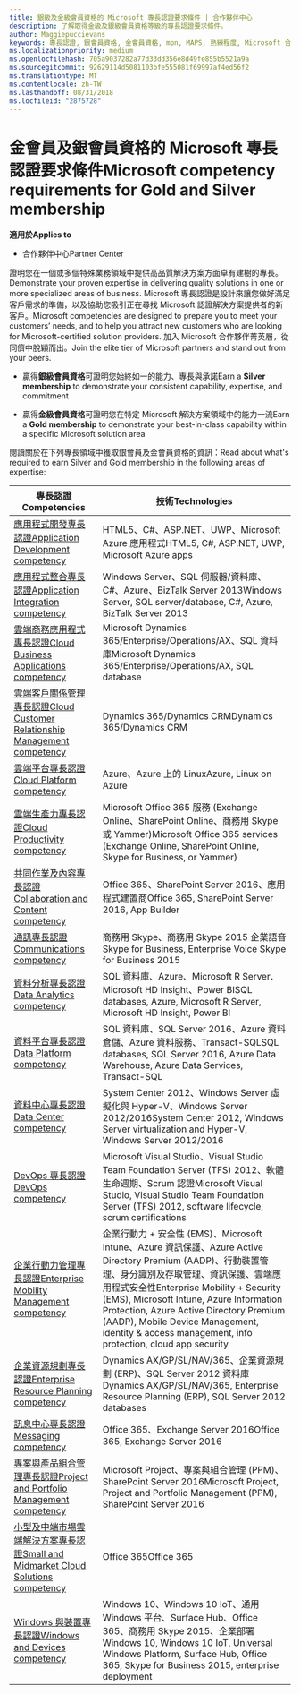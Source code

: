 ```yaml
---
title: 銀級及金級會員資格的 Microsoft 專長認證要求條件 | 合作夥伴中心
description: 了解取得金級及銀級會員資格等級的專長認證要求條件。
author: Maggiepuccievans
keywords: 專長認證, 銀會員資格, 金會員資格, mpn, MAPS, 熟練程度, Microsoft 合作夥伴網路, 網路會員資格
ms.localizationpriority: medium
ms.openlocfilehash: 705a9037282a77d33dd356e8d49fe855b5521a9a
ms.sourcegitcommit: 92629114d5081103bfe555081f69997af4ed56f2
ms.translationtype: MT
ms.contentlocale: zh-TW
ms.lasthandoff: 08/31/2018
ms.locfileid: "2875728"
---
```

# <a name="microsoft-competency-requirements-for-gold-and-silver-membership"></a><span data-ttu-id="4c8bc-104">金會員及銀會員資格的 Microsoft 專長認證要求條件</span><span class="sxs-lookup"><span data-stu-id="4c8bc-104">Microsoft competency requirements for Gold and Silver membership</span></span>

**<span data-ttu-id="4c8bc-105">適用於</span><span class="sxs-lookup"><span data-stu-id="4c8bc-105">Applies to</span></span>**

-  <span data-ttu-id="4c8bc-106">合作夥伴中心</span><span class="sxs-lookup"><span data-stu-id="4c8bc-106">Partner Center</span></span>

<span data-ttu-id="4c8bc-107">證明您在一個或多個特殊業務領域中提供高品質解決方案方面卓有建樹的專長。</span><span class="sxs-lookup"><span data-stu-id="4c8bc-107">Demonstrate your proven expertise in delivering quality solutions in one or more specialized areas of business.</span></span> <span data-ttu-id="4c8bc-108">Microsoft 專長認證是設計來讓您做好滿足客戶需求的準備，以及協助您吸引正在尋找 Microsoft 認證解決方案提供者的新客戶。</span><span class="sxs-lookup"><span data-stu-id="4c8bc-108">Microsoft competencies are designed to prepare you to meet your customers’ needs, and to help you attract new customers who are looking for Microsoft-certified solution providers.</span></span> <span data-ttu-id="4c8bc-109">加入 Microsoft 合作夥伴菁英層，從同儕中脫穎而出。</span><span class="sxs-lookup"><span data-stu-id="4c8bc-109">Join the elite tier of Microsoft partners and stand out from your peers.</span></span>

- <span data-ttu-id="4c8bc-110">贏得**銀級會員資格**可證明您始終如一的能力、專長與承諾</span><span class="sxs-lookup"><span data-stu-id="4c8bc-110">Earn a **Silver membership** to demonstrate your consistent capability, expertise, and commitment</span></span>

- <span data-ttu-id="4c8bc-111">贏得**金級會員資格**可證明您在特定 Microsoft 解決方案領域中的能力一流</span><span class="sxs-lookup"><span data-stu-id="4c8bc-111">Earn a **Gold membership** to demonstrate your best-in-class capability within a specific Microsoft solution area</span></span>

<span data-ttu-id="4c8bc-112">閱讀關於在下列專長領域中獲取銀會員及金會員資格的資訊：</span><span class="sxs-lookup"><span data-stu-id="4c8bc-112">Read about what's required to earn Silver and Gold membership in the following areas of expertise:</span></span>


| <span data-ttu-id="4c8bc-113">專長認證</span><span class="sxs-lookup"><span data-stu-id="4c8bc-113">Competencies</span></span>  | <span data-ttu-id="4c8bc-114">技術</span><span class="sxs-lookup"><span data-stu-id="4c8bc-114">Technologies</span></span> |
|   ------------------   |   -------   |
| [<span data-ttu-id="4c8bc-115">應用程式開發專長認證</span><span class="sxs-lookup"><span data-stu-id="4c8bc-115">Application Development competency</span></span>](https://partner.microsoft.com/membership/application-development-competency) | <span data-ttu-id="4c8bc-116">HTML5、C#、ASP.NET、UWP、Microsoft Azure 應用程式</span><span class="sxs-lookup"><span data-stu-id="4c8bc-116">HTML5, C#, ASP.NET, UWP, Microsoft Azure apps</span></span> |
| [<span data-ttu-id="4c8bc-117">應用程式整合專長認證</span><span class="sxs-lookup"><span data-stu-id="4c8bc-117">Application Integration competency</span></span>](https://partner.microsoft.com/membership/application-integration-competency) | <span data-ttu-id="4c8bc-118">Windows Server、SQL 伺服器/資料庫、C#、Azure、BizTalk Server 2013</span><span class="sxs-lookup"><span data-stu-id="4c8bc-118">Windows Server, SQL server/database, C#, Azure, BizTalk Server 2013</span></span>|
| [<span data-ttu-id="4c8bc-119">雲端商務應用程式專長認證</span><span class="sxs-lookup"><span data-stu-id="4c8bc-119">Cloud Business Applications competency</span></span>](https://partner.microsoft.com/membership/cloud-business-applications-competency)| <span data-ttu-id="4c8bc-120">Microsoft Dynamics 365/Enterprise/Operations/AX、SQL 資料庫</span><span class="sxs-lookup"><span data-stu-id="4c8bc-120">Microsoft Dynamics 365/Enterprise/Operations/AX, SQL database</span></span> |
| [<span data-ttu-id="4c8bc-121">雲端客戶關係管理專長認證</span><span class="sxs-lookup"><span data-stu-id="4c8bc-121">Cloud Customer Relationship Management competency</span></span>](https://partner.microsoft.com/membership/cloud-customer-relationship-management-competency)| <span data-ttu-id="4c8bc-122">Dynamics 365/Dynamics CRM</span><span class="sxs-lookup"><span data-stu-id="4c8bc-122">Dynamics 365/Dynamics CRM</span></span> |
| [<span data-ttu-id="4c8bc-123">雲端平台專長認證</span><span class="sxs-lookup"><span data-stu-id="4c8bc-123">Cloud Platform competency</span></span>](https://partner.microsoft.com/membership/cloud-platform-competency)| <span data-ttu-id="4c8bc-124">Azure、Azure 上的 Linux</span><span class="sxs-lookup"><span data-stu-id="4c8bc-124">Azure, Linux on Azure</span></span> |
| [<span data-ttu-id="4c8bc-125">雲端生產力專長認證</span><span class="sxs-lookup"><span data-stu-id="4c8bc-125">Cloud Productivity competency</span></span>](https://partner.microsoft.com/membership/cloud-productivity-competency)| <span data-ttu-id="4c8bc-126">Microsoft Office 365 服務 (Exchange Online、SharePoint Online、商務用 Skype 或 Yammer)</span><span class="sxs-lookup"><span data-stu-id="4c8bc-126">Microsoft Office 365 services (Exchange Online, SharePoint Online, Skype for Business, or Yammer)</span></span>|
| [<span data-ttu-id="4c8bc-127">共同作業及內容專長認證</span><span class="sxs-lookup"><span data-stu-id="4c8bc-127">Collaboration and Content competency</span></span>](https://partner.microsoft.com/membership/collaboration-and-content-competency)| <span data-ttu-id="4c8bc-128">Office 365、SharePoint Server 2016、應用程式建置商</span><span class="sxs-lookup"><span data-stu-id="4c8bc-128">Office 365, SharePoint Server 2016, App Builder</span></span> |
| [<span data-ttu-id="4c8bc-129">通訊專長認證</span><span class="sxs-lookup"><span data-stu-id="4c8bc-129">Communications competency</span></span>](https://partner.microsoft.com/membership/communications-competency)| <span data-ttu-id="4c8bc-130">商務用 Skype、商務用 Skype 2015 企業語音</span><span class="sxs-lookup"><span data-stu-id="4c8bc-130">Skype for Business, Enterprise Voice Skype for Business 2015</span></span> |
| [<span data-ttu-id="4c8bc-131">資料分析專長認證</span><span class="sxs-lookup"><span data-stu-id="4c8bc-131">Data Analytics competency</span></span>](https://partner.microsoft.com/membership/data-analytics-competency)| <span data-ttu-id="4c8bc-132">SQL 資料庫、Azure、Microsoft R Server、Microsoft HD Insight、Power BI</span><span class="sxs-lookup"><span data-stu-id="4c8bc-132">SQL databases, Azure, Microsoft R Server, Microsoft HD Insight, Power BI</span></span> |
| [<span data-ttu-id="4c8bc-133">資料平台專長認證</span><span class="sxs-lookup"><span data-stu-id="4c8bc-133">Data Platform competency</span></span>](https://partner.microsoft.com/membership/data-platform-competency)| <span data-ttu-id="4c8bc-134">SQL 資料庫、SQL Server 2016、Azure 資料倉儲、Azure 資料服務、Transact-SQL</span><span class="sxs-lookup"><span data-stu-id="4c8bc-134">SQL databases, SQL Server 2016, Azure Data Warehouse, Azure Data Services, Transact-SQL</span></span> |
| [<span data-ttu-id="4c8bc-135">資料中心專長認證</span><span class="sxs-lookup"><span data-stu-id="4c8bc-135">Data Center competency</span></span>](https://partner.microsoft.com/membership/datacenter-competency)| <span data-ttu-id="4c8bc-136">System Center 2012、Windows Server 虛擬化與 Hyper-V、Windows Server 2012/2016</span><span class="sxs-lookup"><span data-stu-id="4c8bc-136">System Center 2012, Windows Server virtualization and Hyper-V, Windows Server 2012/2016</span></span> |
| [<span data-ttu-id="4c8bc-137">DevOps 專長認證</span><span class="sxs-lookup"><span data-stu-id="4c8bc-137">DevOps competency</span></span>](https://partner.microsoft.com/membership/devops-competency)| <span data-ttu-id="4c8bc-138">Microsoft Visual Studio、Visual Studio Team Foundation Server (TFS) 2012、軟體生命週期、Scrum 認證</span><span class="sxs-lookup"><span data-stu-id="4c8bc-138">Microsoft Visual Studio, Visual Studio Team Foundation Server (TFS) 2012, software lifecycle, scrum certifications</span></span> |
| [<span data-ttu-id="4c8bc-139">企業行動力管理專長認證</span><span class="sxs-lookup"><span data-stu-id="4c8bc-139">Enterprise Mobility Management competency</span></span>](https://partner.microsoft.com/membership/enterprise-mobility-management-competency)| <span data-ttu-id="4c8bc-140">企業行動力 + 安全性 (EMS)、Microsoft Intune、Azure 資訊保護、Azure Active Directory Premium (AADP)、行動裝置管理、身分識別及存取管理、資訊保護、雲端應用程式安全性</span><span class="sxs-lookup"><span data-stu-id="4c8bc-140">Enterprise Mobility + Security (EMS), Microsoft Intune, Azure Information Protection, Azure Active Directory Premium (AADP), Mobile Device Management, identity & access management, info protection, cloud app security</span></span> |
| [<span data-ttu-id="4c8bc-141">企業資源規劃專長認證</span><span class="sxs-lookup"><span data-stu-id="4c8bc-141">Enterprise Resource Planning competency</span></span>](https://partner.microsoft.com/membership/enterprise-resource-planning-competency)| <span data-ttu-id="4c8bc-142">Dynamics AX/GP/SL/NAV/365、企業資源規劃 (ERP)、SQL Server 2012 資料庫</span><span class="sxs-lookup"><span data-stu-id="4c8bc-142">Dynamics AX/GP/SL/NAV/365, Enterprise Resource Planning (ERP), SQL Server 2012 databases</span></span>  |
| [<span data-ttu-id="4c8bc-143">訊息中心專長認證</span><span class="sxs-lookup"><span data-stu-id="4c8bc-143">Messaging competency</span></span>](https://partner.microsoft.com/membership/messaging-competency)| <span data-ttu-id="4c8bc-144">Office 365、Exchange Server 2016</span><span class="sxs-lookup"><span data-stu-id="4c8bc-144">Office 365, Exchange Server 2016</span></span> |
| [<span data-ttu-id="4c8bc-145">專案與產品組合管理專長認證</span><span class="sxs-lookup"><span data-stu-id="4c8bc-145">Project and Portfolio Management competency</span></span>](https://partner.microsoft.com/membership/project-portfolio-management-competency)| <span data-ttu-id="4c8bc-146">Microsoft Project、專案與組合管理 (PPM)、SharePoint Server 2016</span><span class="sxs-lookup"><span data-stu-id="4c8bc-146">Microsoft Project, Project and Portfolio Management (PPM), SharePoint Server 2016</span></span>|
| [<span data-ttu-id="4c8bc-147">小型及中端市場雲端解決方案專長認證</span><span class="sxs-lookup"><span data-stu-id="4c8bc-147">Small and Midmarket Cloud Solutions competency</span></span>](https://partner.microsoft.com/membership/small-midmarket-cloud-solutions-competency)| <span data-ttu-id="4c8bc-148">Office 365</span><span class="sxs-lookup"><span data-stu-id="4c8bc-148">Office 365</span></span> |
| [<span data-ttu-id="4c8bc-149">Windows 與裝置專長認證</span><span class="sxs-lookup"><span data-stu-id="4c8bc-149">Windows and Devices competency</span></span>](https://partner.microsoft.com/membership/windows-and-devices-competency)| <span data-ttu-id="4c8bc-150">Windows 10、Windows 10 IoT、通用 Windows 平台、Surface Hub、Office 365、商務用 Skype 2015、企業部署</span><span class="sxs-lookup"><span data-stu-id="4c8bc-150">Windows 10, Windows 10 IoT, Universal Windows Platform, Surface Hub, Office 365, Skype for Business 2015, enterprise deployment</span></span> |